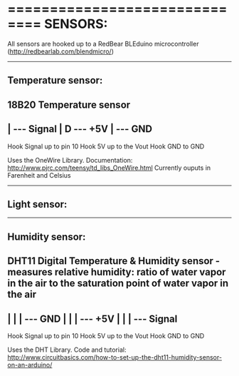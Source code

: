 ==============================
SENSORS:
==============================
All sensors are hooked up to a RedBear BLEduino microcontroller
(http://redbearlab.com/blendmicro/)

--------------------
Temperature sensor:
--------------------
18B20 Temperature sensor
------
|     --- Signal
| D   --- +5V
|     --- GND
------

Hook Signal up to pin 10
Hook 5V up to the Vout
Hook GND to GND

Uses the OneWire Library. Documentation: http://www.pjrc.com/teensy/td_libs_OneWire.html
Currently ouputs in Farenheit and Celsius

--------------------
Light sensor:
--------------------

--------------------
Humidity sensor:
--------------------
DHT11 Digital Temperature & Humidity sensor
-measures relative humidity: ratio of water vapor in the air to the saturation point of water vapor in the air
------
| | | --- GND
| | | --- +5V
| | | --- Signal
------
Hook Signal up to pin 10
Hook 5V up to the Vout
Hook GND to GND

Uses the DHT Library.
Code and tutorial: http://www.circuitbasics.com/how-to-set-up-the-dht11-humidity-sensor-on-an-arduino/
